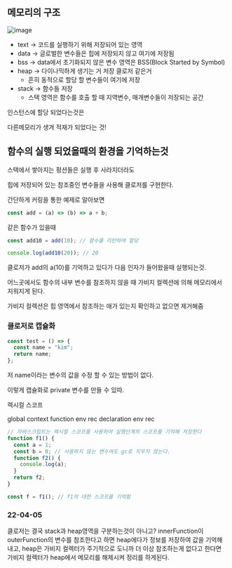 ## 메모리의 구조

![image](https://media.vlpt.us/images/goserimgoserimgo/post/5e3e1d1f-94d8-4e09-b55f-620ebb00c071/_2020-08-02__10.36.08.png)

- text -> 코드를 실행하기 위해 저장되어 있는 영역
- data -> 글로벌한 변수들은 힙에 저장되지 않고 여기에 저장됨
- bss -> data에서 초기화되지 않은 변수 영역은 BSS(Block Started by Symbol)
- heap -> 다이나믹하게 생기는 거 저장 클로저 같은거
  - 흔히 동적으로 할당 할 변수들이 여기에 저장
- stack -> 함수들 저장
  - 스택 영역은 함수를 호출 할 때 지역변수, 매개변수들이 저장되는 공간

인스턴스에 할당 되었다는것은

다른메모리가 생겨 적재가 되었다는 것!

## 함수의 실행 되었을때의 환경을 기억하는것

스택에서 쌓아지는 펑션들은 실행 후 사라지더라도

힙에 저장되어 있는 참조중인 변수들을 사용해 클로저를 구현한다.

간단하게 커링을 통한 예제로 알아보면

```js
const add = (a) => (b) => a + b;
```

같은 함수가 있을때

```js
const add10 = add(10); // 함수를 리턴하여 할당

console.log(add10(20)); // 20
```

클로저가 add의 a(10)를 기억하고 있다가 다음 인자가 들어왔을때 실행되는것.

어느곳에서도 함수의 내부 변수를 참조하지 않을 때 가비지 컬렉션에 의해 메모리에서 지워지게 된다.

가비지 컬렉션은 힙 영역에서 참조하는 애가 있는지 확인하고 없으면 제거해줌

### 클로저로 캡슐화

```js
const test = () => {
  const name = "kim";
  return name;
};
```

저 name이라는 변수의 값을 수정 할 수 있는 방법이 없다.

이렇게 캡슐화로 private 변수를 만들 수 있따.

렉시컬 스코프

global context
function env rec
declaration env rec

```js
// 자바스크립트는 렉시컬 스코프를 사용하여 실행단계의 스코프를 기억해 저장한다
function f1() {
  const a = 1;
  const b = 0; // 사용하지 않는 변수여도 gc로 지우지 않는다.
  function f2() {
    console.log(a);
  }
  return f2;
}

const f = f1(); // f1의 대한 스코프를 기억함
```

### 22-04-05

클로저는 결국 stack과 heap영역을 구분하는것이 아니고?
innerFunction이 outerFunction의 변수를 참조한다고 하면
heap에다가 정보를 저장하여 값을 기억해 내고, heap은 가비지 컬렉터가 주기적으로 도니까
더 이상 참조하는게 없다고 한다면 가비지 컬렉터가 heap에서 메모리를 해제시켜 정리를 하게된다.
